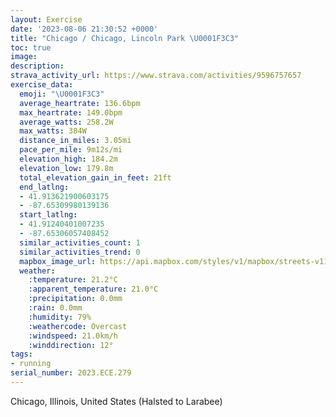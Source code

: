```yaml
---
layout: Exercise
date: '2023-08-06 21:30:52 +0000'
title: "Chicago / Chicago, Lincoln Park \U0001F3C3"
toc: true
image:
description:
strava_activity_url: https://www.strava.com/activities/9596757657
exercise_data:
  emoji: "\U0001F3C3"
  average_heartrate: 136.6bpm
  max_heartrate: 149.0bpm
  average_watts: 258.2W
  max_watts: 384W
  distance_in_miles: 3.05mi
  pace_per_mile: 9m12s/mi
  elevation_high: 184.2m
  elevation_low: 179.8m
  total_elevation_gain_in_feet: 21ft
  end_latlng:
  - 41.913621900603175
  - -87.65309980139136
  start_latlng:
  - 41.91240401007235
  - -87.65306057408452
  similar_activities_count: 1
  similar_activities_trend: 0
  mapbox_image_url: https://api.mapbox.com/styles/v1/mapbox/streets-v11/static/path-5+787af2-1.0(%7Dgy~Fnl~uOB%7B%40%40kDImHCs%40EAOAEcA%40iHKmRCUGC%7BABIECK%40u%40IsQIy%40%3FaAGsBMw%40AWGuPDaGG%7BBPaC%40%5BEe%40Mg%40QQQCo%40D%7BAx%40q%40%40Y%40YFG%3FCCAMDw%40A%7D%40CIWUIQ_%40wBMa%40GEE%3FOFy%40L%5BKc%40B_%40RCFFj%40GpABv%40Fb%40ALGH%7DAl%40Wj%40GHOFI%3FUCk%40FIAUQKA_%40n%40k%40%5EEN%40HBDOLMDEHAJAp%40JhA%40ZMz%40Of%40CPDPNPfA%5CVNj%40nBDFFBFA%5CWHCNRFTJb%40D%5C%40jBA%60FHvBIn%40FhD%5Cxy%40DtADHT%40fAEvCGpB%40nLK%5E%40FJ%40RB%7CF),pin-s-s+e5b22e(-87.65144,41.91375),pin-s-f+89ae00(-87.65110999999999,41.913839999999986)/auto/800x800?access_token=pk.eyJ1Ijoiam9zaGJlY2ttYW4iLCJhIjoiY205eWR2aDd1MWZ6djJrbXc4a3M0bWZleiJ9.XiG9OWkNcZk2QzjJbxLB4A
  weather:
    :temperature: 21.2°C
    :apparent_temperature: 21.0°C
    :precipitation: 0.0mm
    :rain: 0.0mm
    :humidity: 79%
    :weathercode: Overcast
    :windspeed: 21.0km/h
    :winddirection: 12°
tags:
- running
serial_number: 2023.ECE.279
---
```

Chicago, Illinois, United States (Halsted to Larabee)
